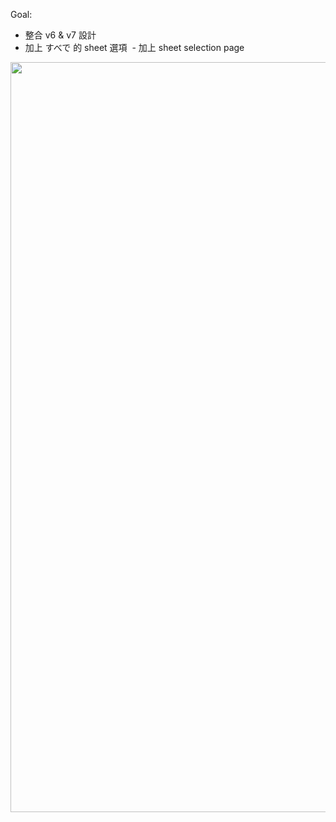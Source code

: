 Goal:
  - 整合 v6 & v7 設計
  - 加上 すべで 的 sheet 選項
  - 加上 sheet selection page

<img src="https://raw.githubusercontent.com/wangchou/OnigiriNote/master/design/img/wireframe_v8.jpg" height="1200">
